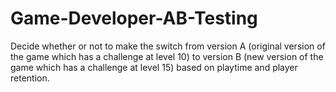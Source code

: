 # Game-Developer-AB-Testing
Decide whether or not to make the switch from version A (original version of the game which has a challenge at level 10) to version B (new version of the game which has a challenge at level 15) based on playtime and player retention.
